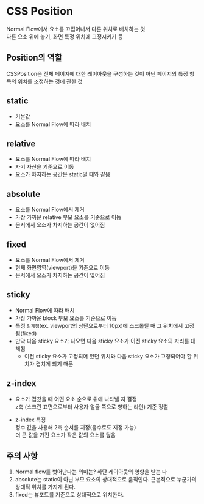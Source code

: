 # CSS Position

Normal Flow에서 요소를 끄집어내서 다른 위치로 배치하는 것\
다른 요소 위에 놓기, 화면 특정 위치에 고정시키기 등

## Position의 역할

CSSPosition은 전체 페이지에 대한 레이아웃을 구성하는 것이 아닌 페이지의 특정 항목의 위치를 조정하는 것에 관한 것

## static

- 기본값
- 요소를 Normal Flow에 따라 배치

## relative

- 요소를 Normal Flow에 따라 배치
- 자기 자신을 기준으로 이동
- 요소가 차지하는 공간은 static일 때와 같음

## absolute

- 요소를 Normal Flow에서 제거
- 가장 가까운 relative 부모 요소를 기준으로 이동
- 문서에서 요소가 차지하는 공간이 없어짐

## fixed

- 요소를 Normal Flow에서 제거
- 현재 화면영역(viewport)을 기준으로 이동
- 문서에서 요소가 차지하는 공간이 없어짐

## sticky

- Normal Flow에 따라 배치
- 가장 가까운 block 부모 요소를 기준으로 이동
- 특정 `임계점`(ex. viewport의 상단으로부터 10px)에 스크롤될 때 그 위치에서 고정됨(fixed)
- 만약 다음 sticky 요소가 나오면 다음 sticky 요소가 이전 sticky 요소의 자리를 대체됨
  - 이전 sticky 요소가 고정되어 있던 위치와 다음 sticky 요소가 고정되어야 할 위치가 겹치게 되기 때문

## z-index

- 요소가 겹쳤을 때 어떤 요소 순으로 위에 나타낼 지 결정\
  z축 (스크린 표면으로부터 사용자 얼굴 쪽으로 향하는 라인) 기준 정렬

- z-index 특징\
  정수 값을 사용해 2축 순서를 지정(음수로도 지정 가능)\
  더 큰 값을 가진 요소가 작은 값의 요소를 덮음

## 주의 사항

1. Normal flow를 벗어난다는 의미는?
   하단 레이아웃의 영향을 받는 다
2. absolute는 static이 아닌 부모 요소의 상대적으로 움직인다.
   근본적으로 누군가의 상대적 위치를 가지게 된다.
3. fixed는 뷰포트를 기준으로 상대적으로 위치한다.
